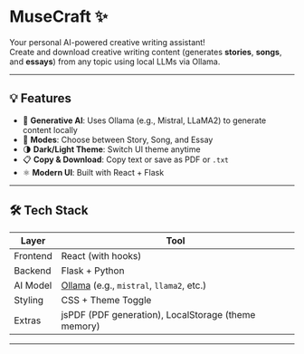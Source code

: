 # MuseCraft ✨
Your personal AI-powered creative writing assistant!  
Create and download creative writing content (generates **stories**, **songs**, and **essays**) from any topic using local LLMs via Ollama.

---

## 💡 Features

- 🧠 **Generative AI**: Uses Ollama (e.g., Mistral, LLaMA2) to generate content locally
- 🎨 **Modes**: Choose between Story, Song, and Essay
- 🌗 **Dark/Light Theme**: Switch UI theme anytime
- 📋 **Copy & Download**: Copy text or save as PDF or `.txt`
- ⚛️ **Modern UI**: Built with React + Flask

---

## 🛠️ Tech Stack

| Layer       | Tool          |
|-------------|---------------|
| Frontend    | React (with hooks) |
| Backend     | Flask + Python |
| AI Model    | [Ollama](https://ollama.com) (e.g., `mistral`, `llama2`, etc.) |
| Styling     | CSS + Theme Toggle |
| Extras      | jsPDF (PDF generation), LocalStorage (theme memory) |

---
